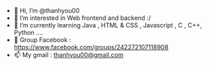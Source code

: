 - 👋 Hi, I’m @thanhyou00
- 👀 I’m interested in Web frontend and backend :/
- 🌱 I’m currently learning Java , HTML & CSS , Javascript , C , C++, Python ....
- 💞️ Group Facebook : https://www.facebook.com/groups/242272107118908
- 📫 My gmail : thanhyou00@gmail.com


